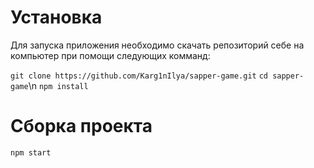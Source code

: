 # Установка

Для запуска приложения необходимо скачать репозиторий себе на компьютер при помощи следующих комманд:

`git clone https://github.com/Karg1nIlya/sapper-game.git`
`cd sapper-game`\n
`npm install`

# Сборка проекта
`npm start`
